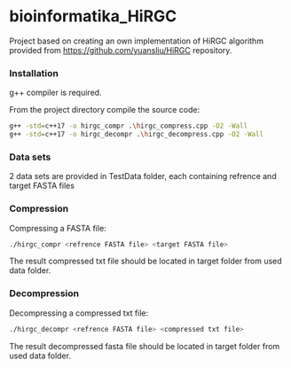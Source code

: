 # bioinformatika_HiRGC

Project based on creating an own implementation of HiRGC algorithm provided from https://github.com/yuansliu/HiRGC repository.

### Installation

g++ compiler is required.

From the project directory compile the source code:

```bash
g++ -std=c++17 -o hirgc_compr .\hirgc_compress.cpp -O2 -Wall
g++ -std=c++17 -o hirgc_decompr .\hirgc_decompress.cpp -O2 -Wall
```

### Data sets

2 data sets are provided in TestData folder, each containing refrence and target FASTA files

### Compression

Compressing a FASTA file:

```bash
./hirgc_compr <refrence FASTA file> <target FASTA file>
```

The result compressed txt file should be located in target folder from used data folder.

### Decompression

Decompressing a compressed txt file:

```bash
./hirgc_decompr <refrence FASTA file> <compressed txt file>
```

The result decompressed fasta file should be located in target folder from used data folder.
